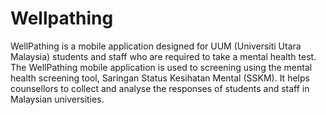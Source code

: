 # Wellpathing

WellPathing is a mobile application designed for UUM (Universiti Utara Malaysia) students and staff who are required to take a mental health test. The WellPathing mobile application is used to screening using the mental health screening tool, Saringan Status Kesihatan Mental (SSKM). It helps counsellors to collect and analyse the responses of students and staff in Malaysian universities. 





